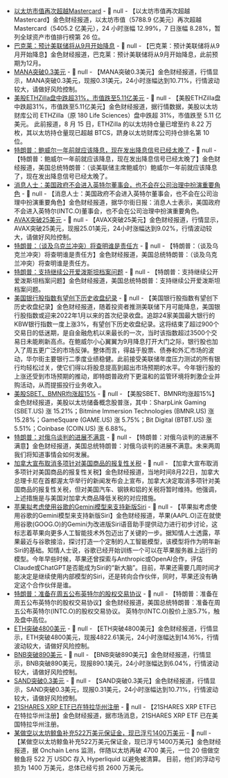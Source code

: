 - [以太坊市值再次超越Mastercard](https://8marketcap.com/?search=) - 📰 null - 【以太坊市值再次超越Mastercard】金色财经报道，以太坊市值（5788.9 亿美元）再次超越 Mastercard（5405.2 亿美元），24 小时涨幅 12.99%，7 日涨幅 8.28%，暂列全球资产市值排行榜第 26 位。
- [巴克莱：预计美联储将从9月开始降息](https://flash.jin10.com/detail/20250823021046172800) - 📰 null - 【巴克莱：预计美联储将从9月开始降息】金色财经报道，巴克莱：预计美联储将从9月开始降息，此前预期为12月。
- [MANA突破0.3美元]() - 📰 null - 【MANA突破0.3美元】金色财经报道，行情显示，MANA突破0.3美元，现报0.31美元，24小时涨幅达到10.71%，行情波动较大，请做好风险控制。
- [美股ETHZilla盘中跌超31%，市值跌至5.11亿美元]() - 📰 null - 【美股ETHZilla盘中跌超31%，市值跌至5.11亿美元】金色财经报道，据行情数据，美股以太坊财库公司 ETHZilla（原 180 Life Sciences）盘中跌超 31%，市值跌至 5.11 亿美元。 
此前报道，8 月 15 日，ETHZilla 的以太坊持仓量已增至约 8.22 万枚，其以太坊持仓量现已超越 BTCS，跻身以太坊财库公司持仓排名第 10 位。
- [特朗普：鲍威尔一年前就应该降息，现在发出降息信号已经太晚了](https://flash.jin10.com/detail/20250823015337451800) - 📰 null - 【特朗普：鲍威尔一年前就应该降息，现在发出降息信号已经太晚了】金色财经报道，美国总统特朗普：（谈美联储主席鲍威尔）鲍威尔一年前就应该降息了，现在发出降息信号已经太晚了。
- [消息人士：美国政府不会进入英特尔董事会，也不会在公司治理中扮演重要角色](https://flash.jin10.com/detail/20250823014838556800) - 📰 null - 【消息人士：美国政府不会进入英特尔董事会，也不会在公司治理中扮演重要角色】金色财经报道，据华尔街日报：消息人士表示，美国政府不会进入英特尔(INTC.O)董事会，也不会在公司治理中扮演重要角色。
- [AVAX突破25美元]() - 📰 null - 【AVAX突破25美元】金色财经报道，行情显示，AVAX突破25美元，现报25.01美元，24小时涨幅达到9.02%，行情波动较大，请做好风险控制。
- [特朗普：（谈及乌克兰冲突）将查明谁是责任方](https://flash.jin10.com/detail/20250823014241934800) - 📰 null - 【特朗普：（谈及乌克兰冲突）将查明谁是责任方】金色财经报道，美国总统特朗普：（谈及乌克兰冲突）将查明谁是责任方。
- [特朗普：支持继续公开爱泼斯坦档案问题](https://flash.jin10.com/detail/20250823014332577800) - 📰 null - 【特朗普：支持继续公开爱泼斯坦档案问题】金色财经报道，美国总统特朗普：支持继续公开爱泼斯坦档案问题。
- [美国银行股指数有望创下历史收盘纪录](https://flash.jin10.com/detail/20250822232605150800) - 📰 null - 【美国银行股指数有望创下历史收盘纪录】金色财经报道，随着投资者推测美联储下月可能降息，美国银行股指数或迎来2022年1月以来的首次纪录收盘。追踪24家美国最大银行的KBW银行指数一度上涨3%，有望创下历史收盘纪录。这将结束了超过900个交易日的低迷期，是自金融危机以来最长的一次，当时该指数超过3500个交易日未能刷新高点。在鲍威尔小心翼翼为9月降息打开大门之际，银行股也加入了周五更广泛的市场反弹。整体而言，得益于股票、债券和外汇市场的波动，华尔街主要银行二季度业绩稳健。此前接受美联储年度压力测试的所有银行均轻松过关，使它们得以将股息提高到超出市场预期的水平。今年银行股的上涨还受到市场预期的推动，即特朗普政府下更温和的监管环境将刺激企业并购活动，从而提振投行业务收入。
- [美股SBET、BMNR均涨超15%]() - 📰 null - 【美股SBET、BMNR均涨超15%】金色财经报道，美股以太坊储备概念股普涨，其中：SharpLink Gaming (SBET.US) 涨 15.21%；Bitmine Immersion Technologies (BMNR.US) 涨 15.28%；GameSquare (GAME.US) 涨 5.75%；Bit Digital (BTBT.US) 涨 5.51%；Coinbase (COIN.US) 涨 6.88%。
- [特朗普：对俄乌谈判的进展不满意](https://flash.jin10.com/detail/20250823013318549800) - 📰 null - 【特朗普：对俄乌谈判的进展不满意】金色财经报道，美国总统特朗普：对俄乌谈判的进展不满意。未来两周我们将知道事情会如何发展。
- [加拿大宣布取消多项针对美国商品的报复性关税](https://flash.jin10.com/detail/20250823003413724800) - 📰 null - 【加拿大宣布取消多项针对美国商品的报复性关税】金色财经报道，当地时间8月22日，加拿大总理卡尼在首都渥太华举行的新闻发布会上宣布，加拿大决定取消多项针对美国商品的报复性关税，但对美国汽车、钢铁和铝的关税将暂时维持。他强调，上述措施是与美国对加拿大商品降低关税的对应措施。
- [苹果拟考虑使用谷歌的Gemini模型来支持新版Siri](https://flash.jin10.com/detail/20250823012442661800) - 📰 null - 【苹果拟考虑使用谷歌的Gemini模型来支持新版Siri】金色财经报道，苹果(AAPL.O)正在就使用谷歌(GOOG.O)的Gemini为改进版Siri语音助手提供动力进行初步讨论，这标志着苹果向更多人工智能技术外包迈出了关键的一步。据知情人士透露，苹果最近与谷歌接洽，探讨打造一个定制的人工智能模型，该模型将作为明年新Siri的基础。知情人士说，谷歌已经开始训练一个可以在苹果服务器上运行的模型。今年早些时候，苹果还曾探索与Anthropic或OpenAI合作，评估Claude或ChatGPT是否能成为Siri的“新大脑”。目前，苹果还需要几周时间才能决定是继续使用内部模型的Siri，还是转向合作伙伴，同时，苹果还没有确定这个合作伙伴是谁。
- [特朗普：准备在周五公布英特尔的股权交易协议](https://flash.jin10.com/detail/20250823012540902800) - 📰 null - 【特朗普：准备在周五公布英特尔的股权交易协议】金色财经报道，美国总统特朗普：准备在周五公布英特尔(INTC.O)的股权交易协议。 
英特尔(INTC.O)股价上涨5.7%，触及盘中高位。
- [ETH突破4800美元]() - 📰 null - 【ETH突破4800美元】金色财经报道，行情显示，ETH突破4800美元，现报4822.61美元，24小时涨幅达到14.16%，行情波动较大，请做好风险控制。
- [BNB突破890美元]() - 📰 null - 【BNB突破890美元】金色财经报道，行情显示，BNB突破890美元，现报890.1美元，24小时涨幅达到6.04%，行情波动较大，请做好风险控制。
- [SAND突破0.3美元]() - 📰 null - 【SAND突破0.3美元】金色财经报道，行情显示，SAND突破0.3美元，现报0.31美元，24小时涨幅达到10.71%，行情波动较大，请做好风险控制。
- [21SHARES XRP ETF已在特拉华州注册](https://x.com/solidintel_x/status/1958940093298712742) - 📰 null - 【21SHARES XRP ETF已在特拉华州注册】金色财经报道，据市场消息，21SHARES XRP ETF 已在美国特拉华州注册。
- [某做空以太坊鲸鱼补充522万美元保证金，现已浮亏1400万美元](https://x.com/OnchainLens/status/1958935672355705186) - 📰 null - 【某做空以太坊鲸鱼补充522万美元保证金，现已浮亏1400万美元】金色财经报道，据 Onchain Lens 监测，伴随以太坊再破 4700 美元，一位 20 倍做空鲸鱼将 522 万 USDC 存入 Hyperliquid 以避免被清算。 
目前，他们的浮动亏损为 1400 万美元，总体已经亏损 2600 万美元。
